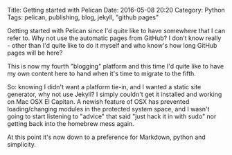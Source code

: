 Title: Getting started with Pelican
Date: 2016-05-08 20:20
Category: Python
Tags: pelican, publishing, blog, jekyll, "github pages"

Getting started with Pelican since I'd quite like to have somewhere that I can refer to. Why not use the automatic pages
from GitHub? I don't know really - other than I'd quite like to do it myself and who know's how long GitHub pages will
be here? 

This is now my fourth "blogging" platform and this time I'd quite like to have my own content here to hand when it's
time to migrate to the fifth.

So: knowing I didn't want a platform tie-in, and I wanted a static site generator, why not use Jekyll? I simply couldn't
get it installed and working on Mac OSX El Capitan. A newish feature of OSX has prevented loading/changing modules in 
the protected system space, and I wasn't going to start listening to "advice" that said "just hack it in with sudo" nor
getting back into the homebrew mess again.

At this point it's now down to a preference for Markdown, python and simplicity.
